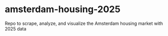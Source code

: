 # amsterdam-housing-2025
Repo to scrape, analyze, and visualize the Amsterdam housing market with 2025 data
